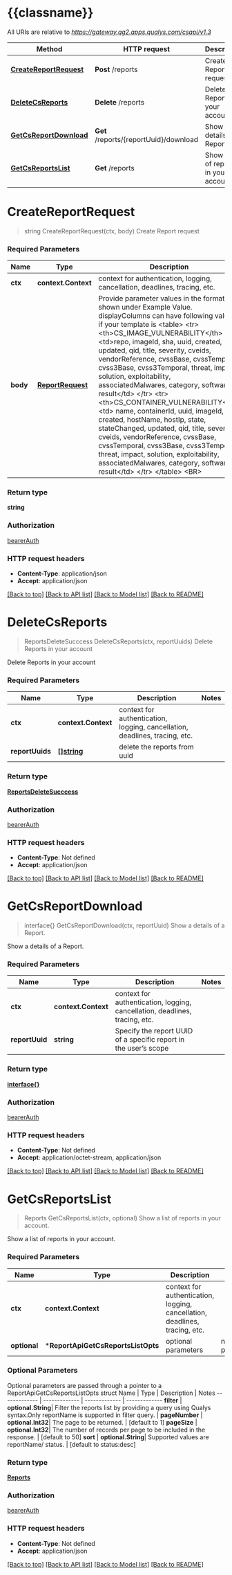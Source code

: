 # {{classname}}

All URIs are relative to *https://gateway.qg2.apps.qualys.com/csapi/v1.3*

Method | HTTP request | Description
------------- | ------------- | -------------
[**CreateReportRequest**](ReportApi.md#CreateReportRequest) | **Post** /reports | Create Report request
[**DeleteCsReports**](ReportApi.md#DeleteCsReports) | **Delete** /reports | Delete Reports in your account
[**GetCsReportDownload**](ReportApi.md#GetCsReportDownload) | **Get** /reports/{reportUuid}/download | Show a details of a Report.
[**GetCsReportsList**](ReportApi.md#GetCsReportsList) | **Get** /reports | Show a list of reports in your account.

# **CreateReportRequest**
> string CreateReportRequest(ctx, body)
Create Report request

### Required Parameters

Name | Type | Description  | Notes
------------- | ------------- | ------------- | -------------
 **ctx** | **context.Context** | context for authentication, logging, cancellation, deadlines, tracing, etc.
  **body** | [**ReportRequest**](ReportRequest.md)| Provide parameter values in the format shown under Example Value. displayColumns can have following values if your template is &lt;table&gt; &lt;tr&gt; &lt;th&gt;CS_IMAGE_VULNERABILITY&lt;/th&gt; &lt;td&gt;repo, imageId, sha, uuid, created, updated,  qid, title, severity, cveids, vendorReference, cvssBase, cvssTemporal, cvss3Base, cvss3Temporal, threat, impact, solution, exploitability, associatedMalwares, category, software, result&lt;/td&gt; &lt;/tr&gt; &lt;tr&gt; &lt;th&gt;CS_CONTAINER_VULNERABILITY&lt;/th&gt; &lt;td&gt; name, containerId, uuid, imageId, created, hostName, hostIp, state, stateChanged, updated,  qid, title, severity, cveids, vendorReference, cvssBase, cvssTemporal, cvss3Base, cvss3Temporal, threat, impact, solution, exploitability, associatedMalwares, category, software, result&lt;/td&gt; &lt;/tr&gt; &lt;/table&gt; &lt;BR&gt; | 

### Return type

**string**

### Authorization

[bearerAuth](../README.md#bearerAuth)

### HTTP request headers

 - **Content-Type**: application/json
 - **Accept**: application/json

[[Back to top]](#) [[Back to API list]](../README.md#documentation-for-api-endpoints) [[Back to Model list]](../README.md#documentation-for-models) [[Back to README]](../README.md)

# **DeleteCsReports**
> ReportsDeleteSucccess DeleteCsReports(ctx, reportUuids)
Delete Reports in your account

Delete Reports in your account

### Required Parameters

Name | Type | Description  | Notes
------------- | ------------- | ------------- | -------------
 **ctx** | **context.Context** | context for authentication, logging, cancellation, deadlines, tracing, etc.
  **reportUuids** | [**[]string**](string.md)| delete the reports from uuid | 

### Return type

[**ReportsDeleteSucccess**](ReportsDeleteSucccess.md)

### Authorization

[bearerAuth](../README.md#bearerAuth)

### HTTP request headers

 - **Content-Type**: Not defined
 - **Accept**: application/json

[[Back to top]](#) [[Back to API list]](../README.md#documentation-for-api-endpoints) [[Back to Model list]](../README.md#documentation-for-models) [[Back to README]](../README.md)

# **GetCsReportDownload**
> interface{} GetCsReportDownload(ctx, reportUuid)
Show a details of a Report.

Show a details of a Report.

### Required Parameters

Name | Type | Description  | Notes
------------- | ------------- | ------------- | -------------
 **ctx** | **context.Context** | context for authentication, logging, cancellation, deadlines, tracing, etc.
  **reportUuid** | **string**| Specify the report UUID of a specific report in the user’s scope | 

### Return type

[**interface{}**](interface{}.md)

### Authorization

[bearerAuth](../README.md#bearerAuth)

### HTTP request headers

 - **Content-Type**: Not defined
 - **Accept**: application/octet-stream, application/json

[[Back to top]](#) [[Back to API list]](../README.md#documentation-for-api-endpoints) [[Back to Model list]](../README.md#documentation-for-models) [[Back to README]](../README.md)

# **GetCsReportsList**
> Reports GetCsReportsList(ctx, optional)
Show a list of reports in your account.

Show a list of reports in your account.

### Required Parameters

Name | Type | Description  | Notes
------------- | ------------- | ------------- | -------------
 **ctx** | **context.Context** | context for authentication, logging, cancellation, deadlines, tracing, etc.
 **optional** | ***ReportApiGetCsReportsListOpts** | optional parameters | nil if no parameters

### Optional Parameters
Optional parameters are passed through a pointer to a ReportApiGetCsReportsListOpts struct
Name | Type | Description  | Notes
------------- | ------------- | ------------- | -------------
 **filter** | **optional.String**| Filter the reports list by providing a query using Qualys syntax.Only reportName is supported in filter query. | 
 **pageNumber** | **optional.Int32**| The page to be returned. | [default to 1]
 **pageSize** | **optional.Int32**| The number of records per page to be included in the response. | [default to 50]
 **sort** | **optional.String**| Supported values are reportName/ status. | [default to status:desc]

### Return type

[**Reports**](Reports.md)

### Authorization

[bearerAuth](../README.md#bearerAuth)

### HTTP request headers

 - **Content-Type**: Not defined
 - **Accept**: application/json

[[Back to top]](#) [[Back to API list]](../README.md#documentation-for-api-endpoints) [[Back to Model list]](../README.md#documentation-for-models) [[Back to README]](../README.md)

